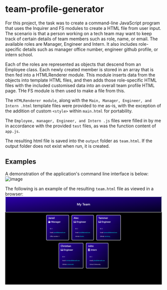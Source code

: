 # team-profile-generator

For this project, the task was to create a command-line JavaScript program that uses the Inquirer and FS modules to create a HTML file from user input.
The scenario is that a person working on a tech team may want to keep track of certain details of team members such as role, name, or email.
The available roles are Manager, Engineer and Intern. It also includes role-specific details such as manager office number, engineer github profile, or intern school.

Each of the roles are represented as objects that descend from an Employee class. Each newly created member is stored in an array that is then fed into a HTMLRenderer module. This module inserts data from the objects into template HTML files, and then adds those role-specific HTML files with the included customised data into an overall team profile HTML page. THe FS module is then used to make a file from this.

The `HTMLRenderer module`, along with the `Main, Manager, Engineer, and Intern .html` template files were provided to me as-is, with the exception of the addition of custom `<style>` within `main.html` for portability.

The `Employee, manager, Engineer, and Intern .js` files were filled in by me in accordance with the provided `test` files, as was the function content of `app.js`.

The resulting html file is saved into the `output` folder as `team.html`. If the output folder does not exist when run, it is created.

## Examples
A demonstration of the application's command line interface is below:
![image](.\preview-team-generator.gif)

The following is an example of the resulting `team.html` file as viewed in a browser:
![image](.\team-profile-preview.png)